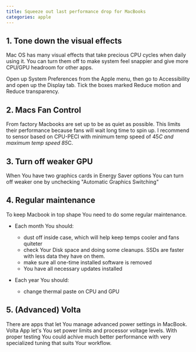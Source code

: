 ```yaml
---
title: Squeeze out last performance drop for MacBooks
categories: apple
---
```


## 1. Tone down the visual effects

Mac OS has many visual effects that take precious CPU cycles when daily using it. You can turn them off to make system feel snappier and give more CPU/GPU headroom for other apps.

Open up System Preferences from the Apple menu, then go to Accessibility and open up the Display tab. Tick the boxes marked Reduce motion and Reduce transparency.

## 2. Macs Fan Control

From factory Macbooks are set up to be as quiet as possible. This limits their performance because fans will wait long time to spin up.
I recommend to sensor based on CPU-PECI with minimum temp speed of 45*C and maximum temp speed 85*C.

## 3. Turn off weaker GPU

When You have two graphics cards in Energy Saver options You can turn off weaker one by unchecking "Automatic Graphics Switching" 

## 4. Regular maintenance

To keep Macbook in top shape You need to do some regular maintenance.

* Each month You should:
  * dust off inside case, which will help keep temps cooler and fans quiteter
  * check Your Disk space and doing some cleanups. SSDs are faster with less data they have on them. 
  * make sure all one-time installed software is removed 
  * You have all necessary updates installed

* Each year You should:
  * change thermal paste on CPU and GPU

## 5. (Advanced) Volta
There are apps that let You manage advanced power settings in MacBook. Volta App let's You set power limits and processor voltage levels. With proper testing You could achive much better performance with very specialized tuning that suits Your workflow.

